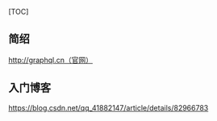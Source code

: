 [TOC]
## 简绍
http://graphql.cn（官网）


## 入门博客
https://blog.csdn.net/qq_41882147/article/details/82966783
